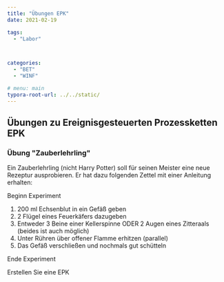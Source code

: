 ```yaml
---
title: "Übungen EPK"
date: 2021-02-19

tags:
  - "Labor"



categories:
  - "BET"
  - "WINF"

# menu: main
typora-root-url: ../../static/
---
```


## Übungen zu Ereignisgesteuerten Prozessketten EPK

### Übung "Zauberlehrling"

Ein Zauberlehrling (nicht Harry Potter) soll für seinen Meister eine neue Rezeptur ausprobieren. Er hat dazu folgenden Zettel mit einer Anleitung erhalten:

Beginn Experiment

1. 200 ml Echsenblut in ein Gefäß geben
2. 2 Flügel eines Feuerkäfers dazugeben
3. Entweder 3 Beine einer Kellerspinne ODER 2 Augen eines Zitteraals (beides ist auch möglich)
4. Unter Rühren über offener Flamme erhitzen (parallel)
5. Das Gefäß verschließen und nochmals gut schütteln

Ende Experiment

Erstellen Sie eine EPK

<!--

Lösungsvorschlag

<img src="./assets/%C3%9Cbungen-EPK.assets/L%C3%B6sung_EPK_Zauberlehrling.png" alt="Lösung_EPK_Zauberlehrling" style="zoom:50%;" />



### Übung "Versandhandel"

Eine Bestellung bei dem Versandhandel „S&G“ kann auf zwei verschiedenen Wegen erfolgen. Zum einen kann der Kunde ein Fax mit einer Liste der gewünschten Produkte schicken. Alternativ kann die Ware telefonisch bestellt werden. Um die Bestellung abzusichern, kann der Kunde die Bestellung auch beiden Wegen gleichzeitig durchführen, z.B. zuerst telefonisch anfragen und dann per Fax bestellen. Ist eine Bestellung eingegangen, wird geprüft, ob der Kunde bereits im Verwaltungssystem registriert ist. Falls nicht, werden die Daten neu im System gespeichert. Ist der Kunde registriert, wird im Lager geprüft, ob die Ware vorrätig ist. Sind genügend Waren vorhanden, werden sie separat zu einer Rechnung an den Kunden geschickt. Der Bestellung ist damit abgeschlossen. Falls nicht genug Waren auf Lager sind, wird der Kunde über eine spätere Lieferung (Verzug) informiert. Dann soll der Prozess auch als abgeschlossen betrachtet werden.

Erstellen Sie eine EPK

<!--

Lösungsvorschlag

<img src="./assets/%C3%9Cbungen-EPK.assets/L%C3%B6sung_EPK_Versandhandel.png" alt="Lösung_EPK_Versandhandel" style="zoom:50%;" />

-->